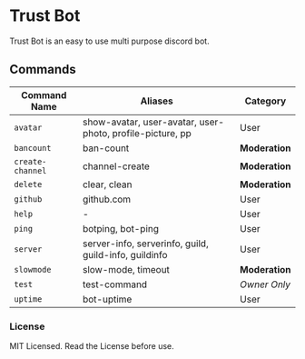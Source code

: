 # Trust Bot

Trust Bot is an easy to use multi purpose discord bot.

## Commands

Command Name  |    Aliases   | Category
------------- |------------- |-------------
`avatar` | show-avatar, user-avatar, user-photo, profile-picture, pp | User
`bancount` | ban-count | **Moderation**
`create-channel` | channel-create | **Moderation**
`delete` | clear, clean | **Moderation**
`github` | github.com | User
`help` | - | User
`ping` | botping, bot-ping | User
`server` | server-info, serverinfo, guild, guild-info, guildinfo | User
`slowmode` | slow-mode, timeout | **Moderation**
`test` | test-command | _Owner Only_
`uptime` | bot-uptime | User
### License

MIT Licensed. Read the License before use.